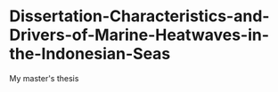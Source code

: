# Dissertation-Characteristics-and-Drivers-of-Marine-Heatwaves-in-the-Indonesian-Seas
My master's thesis
